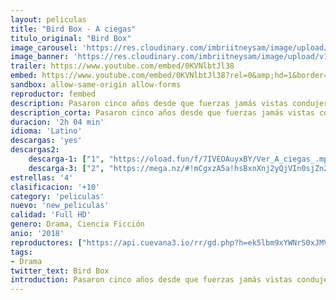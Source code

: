 ```yaml
---
layout: peliculas
title: "Bird Box - A ciegas"
titulo_original: "Bird Box"
image_carousel: 'https://res.cloudinary.com/imbriitneysam/image/upload/v1545880881/bird-poster-min.jpg'
image_banner: 'https://res.cloudinary.com/imbriitneysam/image/upload/v1545880882/bird-banner-min.jpg'
trailer: https://www.youtube.com/embed/0KVNlbtJl38
embed: https://www.youtube.com/embed/0KVNlbtJl38?rel=0&amp;hd=1&border=0&wmode=opaque&enablejsapi=1&modestbranding=1&controls=1&showinfo=1
sandbox: allow-same-origin allow-forms
reproductor: fembed
description: Pasaron cinco años desde que fuerzas jamás vistas condujeron a la población al suicidio. Una sobreviviente y sus hijos lo arriesgan todo para buscar un refugio
description_corta: Pasaron cinco años desde que fuerzas jamás vistas condujeron a la población al suicidio. Una sobreviviente y sus hijos lo arriesgan todo para buscar un refugio
duracion: '2h 04 min'
idioma: 'Latino'
descargas: 'yes'
descargas2:
    descarga-1: ["1", "https://oload.fun/f/7IVEOAuyxBY/Ver_A_ciegas_.mp4", "https://www.google.com/s2/favicons?domain=openload.co","OpenLoad","https://res.cloudinary.com/imbriitneysam/image/upload/v1541473684/mexico.png", "Latino", "Full HD"]
    descarga-3: ["2", "https://mega.nz/#!mCgxzA5a!hsBxnXnj2yQjVIn0sjZn2CBwQo1W_HD63cpP8bXljP8", "https://www.google.com/s2/favicons?domain=mega.nz","Mega","https://res.cloudinary.com/imbriitneysam/image/upload/v1541473684/mexico.png", "Latino", "Full HD"]
estrellas: '4'
clasificacion: '+10'
category: 'peliculas'
nuevo: 'new_peliculas'
calidad: 'Full HD'
genero: Drama, Ciencia Ficción
anio: '2018'
reproductores: ["https://api.cuevana3.io/rr/gd.php?h=ek5lbm9xYWNrS0xJMVp5b21KREk0dFBLbjVkaHhkRGdrOG1jbnBpUnhhS1YxNEY0Z0tiRDJMR3VoR2xsbFpUTGxLZC9nWXZPd3NlMXhtVjRqSzI0NU15U3FadVkyUT09"]
tags:
- Drama
twitter_text: Bird Box
introduction: Pasaron cinco años desde que fuerzas jamás vistas condujeron a la población al suicidio. Una sobreviviente y sus hijos lo arriesgan todo para buscar un refugio
---
```



 







